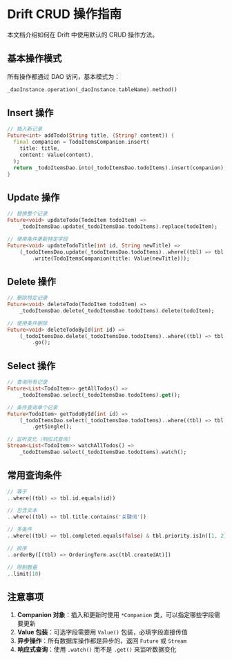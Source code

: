 # Drift CRUD 操作指南

本文档介绍如何在 Drift 中使用默认的 CRUD 操作方法。

## 基本操作模式

所有操作都通过 DAO 访问，基本模式为：
```dart
_daoInstance.operation(_daoInstance.tableName).method()
```

## Insert 操作

```dart
// 插入新记录
Future<int> addTodo(String title, {String? content}) {
  final companion = TodoItemsCompanion.insert(
    title: title,
    content: Value(content),
  );
  return _todoItemsDao.into(_todoItemsDao.todoItems).insert(companion);
}
```

## Update 操作

```dart
// 替换整个记录
Future<void> updateTodo(TodoItem todoItem) =>
    _todoItemsDao.update(_todoItemsDao.todoItems).replace(todoItem);

// 使用条件更新特定字段
Future<void> updateTodoTitle(int id, String newTitle) =>
    (_todoItemsDao.update(_todoItemsDao.todoItems)..where((tbl) => tbl.id.equals(id)))
        .write(TodoItemsCompanion(title: Value(newTitle)));
```

## Delete 操作

```dart
// 删除特定记录
Future<void> deleteTodo(TodoItem todoItem) =>
    _todoItemsDao.delete(_todoItemsDao.todoItems).delete(todoItem);

// 使用条件删除
Future<void> deleteTodoById(int id) =>
    (_todoItemsDao.delete(_todoItemsDao.todoItems)..where((tbl) => tbl.id.equals(id)))
        .go();
```

## Select 操作

```dart
// 查询所有记录
Future<List<TodoItem>> getAllTodos() =>
    _todoItemsDao.select(_todoItemsDao.todoItems).get();

// 条件查询单个记录
Future<TodoItem> getTodoById(int id) =>
    (_todoItemsDao.select(_todoItemsDao.todoItems)..where((tbl) => tbl.id.equals(id)))
        .getSingle();

// 监听变化（响应式查询）
Stream<List<TodoItem>> watchAllTodos() =>
    _todoItemsDao.select(_todoItemsDao.todoItems).watch();
```

## 常用查询条件

```dart
// 等于
..where((tbl) => tbl.id.equals(id))

// 包含文本
..where((tbl) => tbl.title.contains('关键词'))

// 多条件
..where((tbl) => tbl.completed.equals(false) & tbl.priority.isIn([1, 2]))

// 排序
..orderBy([(tbl) => OrderingTerm.asc(tbl.createdAt)])

// 限制数量
..limit(10)
```

## 注意事项

1. **Companion 对象**：插入和更新时使用 `*Companion` 类，可以指定哪些字段需要更新
2. **Value 包装**：可选字段需要用 `Value()` 包装，必填字段直接传值
3. **异步操作**：所有数据库操作都是异步的，返回 `Future` 或 `Stream`
4. **响应式查询**：使用 `.watch()` 而不是 `.get()` 来监听数据变化